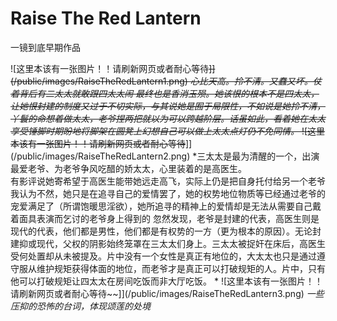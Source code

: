 # Raise The Red Lantern

一镜到底早期作品

![这里本该有一张图片！！请刷新网页或者耐心等待~~]](/public/images/RaiseTheRedLantern1.png)
*心比天高。拎不清。又蠢又坏。仗着背后有二太太就敢跟四太太闹 最终也是香消玉殒。她该恨的根本不是四太太，让她恨封建的制度又过于不切实际，与其说她是囿于局限性，不如说是她拎不清，丫鬟的命想着做太太，老爷捏两把就以为可以跨越阶层。话虽如此，看着她在太太享受锤脚时期盼地将脚架在圆凳上幻想自己可以做上太太点灯仍不免同情。*
![这里本该有一张图片！！请刷新网页或者耐心等待~~]](/public/images/RaiseTheRedLantern2.png)
*三太太是最为清醒的一个，出演最爱老爷、为老爷争风吃醋的娇太太，心里装着的是高医生。  
有影评说她寄希望于高医生能带她远走高飞，实际上仍是把自身托付给另一个老爷  
我认为不然，她只是在追寻自己的爱情罢了，她的权势地位物质等已经通过老爷的宠爱满足了（所谓饱暖思淫欲），她所追寻的精神上的爱情却是无法从需要自己戴着面具表演而乞讨的老爷身上得到的
忽然发现，老爷是封建的代表，高医生则是现代的代表，他们都是男性，他们都是有权势的一方（更为根本的原因）。无论封建抑或现代，父权的阴影始终笼罩在三太太们身上。三太太被捉奸在床后，高医生受何处置却从未被提及。片中没有一个女性是真正有地位的，大太太也只是通过遵守服从维护规矩获得体面的地位，而老爷才是真正可以打破规矩的人。片中，只有他可以打破规矩让四太太在房间吃饭而非大厅吃饭。
*
![这里本该有一张图片！！请刷新网页或者耐心等待~~]](/public/images/RaiseTheRedLantern3.png)
*一些压抑的恐怖的台词，体现颂莲的处境*
